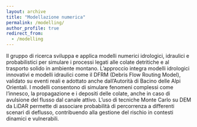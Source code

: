 ```yaml
---
layout: archive
title: "Modellazione numerica"
permalink: /modelling/
author_profile: true
redirect_from:
  - /modelling
---
```


Il gruppo di ricerca sviluppa e applica modelli numerici idrologici, idraulici e probabilistici per simulare i processi legati alle colate detritiche e al trasporto solido in ambiente montano.
L’approccio integra modelli idrologici innovativi e modelli idraulici come il DFRM (Debris Flow Routing Model), validato su eventi reali e adottato anche dall’Autorità di Bacino delle Alpi Orientali.
I modelli consentono di simulare fenomeni complessi come l’innesco, la propagazione e i depositi delle colate, anche in caso di avulsione del flusso dal canale attivo. 
L’uso di tecniche Monte Carlo su DEM da LiDAR permette di associare probabilità di percorrenza a differenti scenari di deflusso, contribuendo alla gestione del rischio in contesti dinamici e vulnerabili.